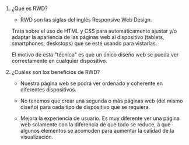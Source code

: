 
1. ¿Qué es RWD?

    - RWD son las siglas del inglés Responsive Web Design.
    
     Trata sobre el uso de HTML y CSS para automáticamente ajustar y/o adaptar la apariencia de las páginas web al dispositivo (tablets, smartphones, deskstops) que se esté usando para vistarlas.

     El motivo de esta "técnica" es que un único diseño web se pueda ver correctamente en cualquier dispositivo.

2. ¿Cuáles son los beneficios de RWD?

    - Nuestra página web se podrá ver ordenado y coherente en diferentes dispositivos.

    - No tenemos que crear una segunda o más páginas web (del mismo diseño) para cada tipo de dispositivo que se requiera.

    - Mejora la experiencia de usuario. Es muy diferente ver una página web solamente con la diferencia de que todo se reduce, a que algunos elementos se acomoden para aumentar la calidad de la visualización.
